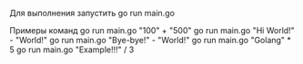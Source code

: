 Для выполнения запустить go run main.go

Примеры команд
go run main.go "100" + "500"
go run main.go "Hi World!" - "World!"
go run main.go "Bye-bye!" - "World!"
go run main.go "Golang" * 5
go run main.go "Example!!!" / 3